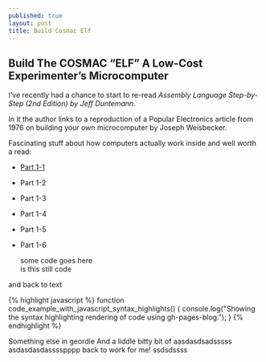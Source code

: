 ```yaml
---
published: true
layout: post
title: Build Cosmac Elf
---
```







## Build The COSMAC “ELF” A Low-Cost Experimenter’s Microcomputer

I’ve recently had a chance to start to re-read *Assembly Language Step-by-Step (2nd Edition) by Jeff Duntemann*.

In it the author links to a reproduction of a Popular Electronics article from 1976 on building your own microcomputer by Joseph Weisbecker.

Fascinating stuff about how computers actually work inside and well worth a read:

- [Part 1-1](http://incolor.inetnebr.com/bill_r/elf/html/elf-1-33.htm)
- Part 1-2
- Part 1-3
- Part 1-4
- Part 1-5
- Part 1-6

	some code goes here  
    is this still code  
    <?php>

and back to text

{% highlight javascript %}
function code_example_with_javascript_syntax_highlights() {
  console.log("Showing the syntax highlighting rendering of code using gh-pages-blog.");
}
{% endhighlight %}

Something else in geordie
And a liddle bitty bit of
aasdasdsadsssss
asdasdasdasssspppp
back to work for me!
ssdsdssss
